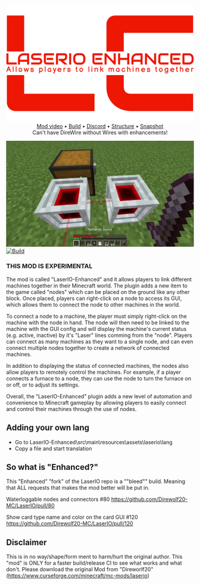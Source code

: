 <p align="center">
  <img src="LaserIO_logo.png" alt="LaserIO"><br>
  <a href="https://www.youtube.com/watch?v=o22Pq9NmTSY">Mod video</a> •
  <a href="https://github.com/tacaly/LaserIO-Enhanced/actions/workflows/build.yml">Build</a> •
  <a href="https://discord.gg/XmGbysd58r">Discord</a> •
  <a href="#file-structure">Structure</a> •
  <a href="#snapshot">Snapshot</a><br>
  Can't have DireWire without Wires with enhancements!
  </p>

<img src="LaserIO.jpg" alt="LaserIO"><br>
[![Build](https://github.com/tacaly/LaserIO-Enhanced/actions/workflows/build.yml/badge.svg)](https://github.com/tacaly/LaserIO-Enhanced/actions/workflows/build.yml)

### THIS MOD IS EXPERIMENTAL

The mod is called "LaserIO-Enhanced" and it allows players to link different machines together in their Minecraft world. The plugin adds a new item to the game called "nodes" which can be placed on the ground like any other block. Once placed, players can right-click on a node to access its GUI, which allows them to connect the node to other machines in the world.

To connect a node to a machine, the player must simply right-click on the machine with the node in hand. The node will then need to be linked to the machine with the GUI config and will display the machine's current status (e.g. active, inactive) by it's "Laser" lines comming from the "node". Players can connect as many machines as they want to a single node, and can even connect multiple nodes together to create a network of connected machines.

In addition to displaying the status of connected machines, the nodes also allow players to remotely control the machines. For example, if a player connects a furnace to a node, they can use the node to turn the furnace on or off, or to adjust its settings.

Overall, the "LaserIO-Enhanced" plugin adds a new level of automation and convenience to Minecraft gameplay by allowing players to easily connect and control their machines through the use of nodes.

## Adding your own lang
- Go to LaserIO-Enhanced\src\main\resources\assets\laserio\lang
- Copy a file and start translation

## So what is "Enhanced?"
This "Enhanced" "fork" of the LaserIO repo is a ""bleed"" build. Meaning that ALL requests that makes the mod better will be put in.

Waterloggable nodes and connectors #80
https://github.com/Direwolf20-MC/LaserIO/pull/80

Show card type name and color on the card GUI #120
https://github.com/Direwolf20-MC/LaserIO/pull/120

## Disclaimer
This is in no way/shape/form ment to harm/hurt the original author. This "mod" is ONLY for a faster build/release CI to see what works and what don't. Please download the original Mod from "Direworlf20" (https://www.curseforge.com/minecraft/mc-mods/laserio)
